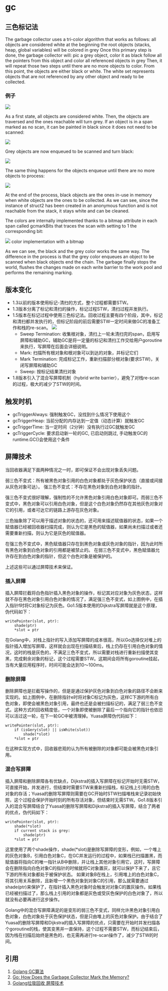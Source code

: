 # gc

## 三色标记法

The garbage collector uses a tri-color algorithm that works as follows:
all objects are considered white at the beginning
the root objects (stacks, heap, global variables) will be colored in grey
Once this primary step is done, the garbage collector will:
pic a grey object, color it as black
follow all the pointers from this object and color all referenced objects in grey
Then, it will repeat those two steps until there are no more objects to color. From this point, the objects are either black or white. The white set represents objects that are not referenced by any other object and ready to be collected.

### 例子

![](images/gc/1.png)

As a first state, all objects are considered white. Then, the objects are traversed and the ones reachable will turn grey. If an object is in a span marked as no scan, it can be painted in black since it does not need to be scanned:

![](images/gc/2.png)

Grey objects are now enqueued to be scanned and turn black:

![](images/gc/3.png)

The same thing happens for the objects enqueue until there are no more objects to process:

![](images/gc/4.png)

At the end of the process, black objects are the ones in-use in memory when white objects are the ones to be collected. As we can see, since the instance of struct2 has been created in an anonymous function and is not reachable from the stack, it stays white and can be cleaned.

The colors are internally implemented thanks to a bitmap attribute in each span called gcmarkBits that traces the scan with setting to 1 the corresponding bit:

![](images/gc/5.png)
color implementation with a bitmap

As we can see, the black and the grey color works the same way. The difference in the process is that the grey color enqueues an object to be scanned when black objects end the chain.
The garbage finally stops the world, flushes the changes made on each write barrier to the work pool and performs the remaining marking.

## 版本变化

- 1.3以前的版本使用标记-清扫的方式，整个过程都需要STW。
- 1.3版本分离了标记和清扫的操作，标记过程STW，清扫过程并发执行。
- 1.5版本在标记过程中使用三色标记法。回收过程主要有四个阶段，其中，标记和清扫都并发执行的，但标记阶段的前后需要STW一定时间来做GC的准备工作和栈的re-scan。
![](images/gc/5.jpg)
    - Sweep Termination: 收集根对象，清扫上一轮未清扫完的span，启用写屏障和辅助GC，辅助GC是将一定量的标记和清扫工作交给用户goroutine来执行，写屏障在后面会详细说明。
    - Mark: 扫描所有根对象和根对象可以到达的对象，并标记它们
    - Mark Termination: 完成标记工作，重新扫描部分根对象(要求STW)，关闭写屏障和辅助GC
    - Sweep: 按标记结果清扫对象
- 1.8版本引入了混合写屏障机制（hybrid write barrier），避免了对栈re-scan的过程，极大的减少了STW的时间。

## 触发时机

- gcTriggerAlways: 强制触发GC，没找到什么情况下使用这个
- gcTriggerHeap: 当前分配的内存达到一定值（动态计算）就触发GC
- gcTriggerTime: 当一定时间（2分钟）没有执行过GC就触发GC
- gcTriggerCycle: 要求启动新一轮的GC, 已启动则跳过, 手动触发GC的runtime.GC()会使用这个条件

## 屏障技术

当回收器满足下面两种情况之一时，即可保证不会出现对象丢失问题。

弱三色不变式：所有被黑色对象引用的白色对象都处于灰色保护状态（直接或间接从灰色对象可达）。 强三色不变式：不存在黑色对象到白色对象的指针。

强三色不变式很好理解，强制性的不允许黑色对象引用白色对象即可。而弱三色不变式中，黑色对象可以引用白色对象，但是这个白色对象仍然存在其他灰色对象对它的引用，或者可达它的链路上游存在灰色对象。

三色抽象除了可以用于描述对象的状态的，还可用来描述赋值器的状态，如果一个赋值器已经被回收器扫描完成，则认为它是黑色的赋值器，如果尚未扫描过或者还需要重新扫描，则认为它是灰色的赋值器。

在强三色不变式中，黑色赋值器只存在到黑色对象或灰色对象的指针，因为此时所有黑色对象到白色对象的引用都是被禁止的。 在弱三色不变式中，黑色赋值器允许存在到白色对象的指针，但这个白色对象是被保护的。

上述这些可以通过屏障技术来保证。

### 插入屏障

插入屏障拦截将白色指针插入黑色对象的操作，标记其对应对象为灰色状态，这样就不存在黑色对象引用白色对象的情况了，满足强三色不变式，如上图例中，在插入指针f时将C对象标记为灰色。Go1.5版本使用的Dijkstra写屏障就是这个原理，伪代码如下：

```
writePointer(slot, ptr):
    shade(ptr)
    *slot = ptr
```

在Golang中，对栈上指针的写入添加写屏障的成本很高，所以Go选择仅对堆上的指针插入增加写屏障，这样就会出现在扫描结束后，栈上仍存在引用白色对象的情况，这时的栈是灰色的，不满足三色不变式，所以需要对栈进行重新扫描使其变黑，完成剩余对象的标记，这个过程需要STW。这期间会将所有goroutine挂起，当有大量应用程序时，时间可能会达到10～100ms。

### 删除屏障

删除屏障也是拦截写操作的，但是是通过保护灰色对象到白色对象的路径不会断来实现的。如上图例中，在删除指针e时将对象C标记为灰色，这样C下游的所有白色对象，即使会被黑色对象引用，最终也还是会被扫描标记的，满足了弱三色不变式。这种方式的回收精度低，一个对象即使被删除了最后一个指向它的指针也依旧可以活过这一轮，在下一轮GC中被清理掉。Yuasa屏障伪代码如下：

```
writePointer(slot, ptr):
    if (isGery(slot) || isWhite(slot))
        shade(*slot)
    *slot = ptr
```

在这种实现方式中，回收器悲观的认为所有被删除的对象都可能会被黑色对象引用。

### 混合写屏障
插入屏障和删除屏障各有优缺点，Dijkstra的插入写屏障在标记开始时无需STW，可直接开始，并发进行，但结束时需要STW来重新扫描栈，标记栈上引用的白色对象的存活；Yuasa的删除写屏障则需要在GC开始时STW扫描堆栈来记录初始快照，这个过程会保护开始时刻的所有存活对象，但结束时无需STW。Go1.8版本引入的混合写屏障结合了Yuasa的删除写屏障和Dijkstra的插入写屏障，结合了两者的优点，伪代码如下：

```
writePointer(slot, ptr):
    shade(*slot)
    if current stack is grey:
        shade(ptr)
    *slot = ptr
```

这里使用了两个shade操作，shade(*slot)是删除写屏障的变形，例如，一个堆上的灰色对象B，引用白色对象C，在GC并发运行的过程中，如果栈已扫描置黑，而赋值器将指向C的唯一指针从B中删除，并让栈上其他对象引用它，这时，写屏障会在删除指向白色对象C的指针的时候就将C对象置灰，就可以保护下来了，且它下游的所有对象都处于被保护状态。 如果对象B在栈上，引用堆上的白色对象C，将其引用关系删除，且新增一个黑色对象到对象C的引用，那么就需要通过shade(ptr)来保护了，在指针插入黑色对象时会触发对对象C的置灰操作。如果栈已经被扫描过了，那么栈上引用的对象都是灰色或受灰色保护的白色对象了，所以就没有必要再进行这步操作。

Golang中的混合写屏障满足的是变形的弱三色不变式，同样允许黑色对象引用白色对象，白色对象处于灰色保护状态，但是只由堆上的灰色对象保护。由于结合了Yuasa的删除写屏障和Dijkstra的插入写屏障的优点，只需要在开始时并发扫描各个goroutine的栈，使其变黑并一直保持，这个过程不需要STW，而标记结束后，因为栈在扫描后始终是黑色的，也无需再进行re-scan操作了，减少了STW的时间。

## 引用

1. [Golang GC算法](https://www.jianshu.com/p/a5b84b16a6c9)
1. [Go: How Does the Garbage Collector Mark the Memory?](https://medium.com/a-journey-with-go/go-how-does-the-garbage-collector-mark-the-memory-72cfc12c6976)
1. [Golang垃圾回收 屏障技术](https://zhuanlan.zhihu.com/p/74853110)
